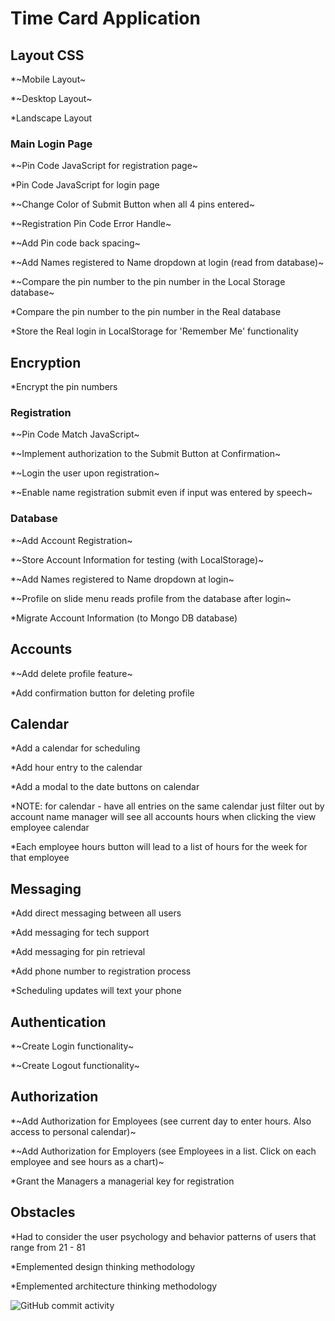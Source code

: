 # Time Card Application

## Layout CSS

\*~Mobile Layout~

\*~Desktop Layout~

\*Landscape Layout

### Main Login Page

\*~Pin Code JavaScript for registration page~

\*Pin Code JavaScript for login page

\*~Change Color of Submit Button when all 4 pins entered~

\*~Registration Pin Code Error Handle~

\*~Add Pin code back spacing~

\*~Add Names registered to Name dropdown at login (read from database)~

\*~Compare the pin number to the pin number in the Local Storage database~

\*Compare the pin number to the pin number in the Real database

\*Store the Real login in LocalStorage
for 'Remember Me' functionality

## Encryption

\*Encrypt the pin numbers

### Registration

\*~Pin Code Match JavaScript~

\*~Implement authorization to the Submit Button at Confirmation~

\*~Login the user upon registration~

\*~Enable name registration submit even if input was entered by speech~

### Database

\*~Add Account Registration~

\*~Store Account Information for testing (with LocalStorage)~

\*~Add Names registered to Name dropdown at login~

\*~Profile on slide menu reads profile from the database after login~

\*Migrate Account Information (to Mongo DB database)

## Accounts

\*~Add delete profile feature~

\*Add confirmation button for deleting profile

## Calendar

\*Add a calendar for scheduling

\*Add hour entry to the calendar

\*Add a modal to the date buttons on calendar

\*NOTE: for calendar - have all entries on the same calendar just filter out by account name manager will see all accounts hours when clicking the view employee calendar

\*Each employee hours button will lead to a list of hours for the week for that employee

## Messaging

\*Add direct messaging between all users

\*Add messaging for tech support

\*Add messaging for pin retrieval

\*Add phone number to registration process

\*Scheduling updates will text your phone

## Authentication

\*~Create Login functionality~

\*~Create Logout functionality~

## Authorization

\*~Add Authorization for Employees (see current day to enter hours. Also access to personal calendar)~

\*~Add Authorization for Employers (see Employees in a list. Click on each employee and see hours as a chart)~

\*Grant the Managers a managerial key for registration

## Obstacles

\*Had to consider the user psychology and behavior patterns of users that range from 21 - 81

\*Emplemented design thinking methodology

\*Emplemented architecture thinking methodology

![GitHub commit activity](https://img.shields.io/github/commit-activity/t/courthub74/viking_arena_time_card?style=flat&logo=GitHub)
